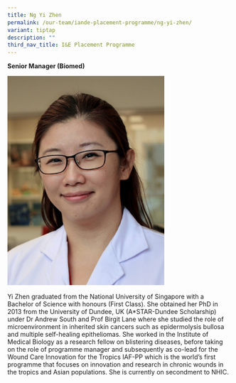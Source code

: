 ```yaml
---
title: Ng Yi Zhen
permalink: /our-team/iande-placement-programme/ng-yi-zhen/
variant: tiptap
description: ""
third_nav_title: I&E Placement Programme
---
```

<p><strong>Senior Manager (Biomed)</strong></p><p></p><div class="isomer-image-wrapper"><img style="width: 70%;" height="auto" width="100%" alt="Ng Yi Zhen" src="/images/About/Our Team/I&amp;E Placement Program/NgYiZhen_Bio.jpg"></div><p>Yi Zhen graduated from the National University of Singapore with a Bachelor of Science with honours (First Class). She obtained her PhD in 2013 from the University of Dundee, UK (A*STAR-Dundee Scholarship) under Dr Andrew South and Prof Birgit Lane where she studied the role of microenvironment in inherited skin cancers such as epidermolysis bullosa and multiple self-healing epitheliomas. She worked in the Institute of Medical Biology as a research fellow on blistering diseases, before taking on the role of programme manager and subsequently as co-lead for the Wound Care Innovation for the Tropics IAF-PP which is the world’s first programme that focuses on innovation and research in chronic wounds in the tropics and Asian populations. She is currently on secondment to NHIC.</p>